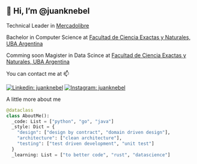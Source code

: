 ## 👋 Hi, I’m @juanknebel

Technical Leader in [Mercadolibre](https://www.mercadolibre.com.ar/)

Bachelor in Computer Science at [Facultad de Ciencia Exactas y Naturales, UBA Argentina](https://www.dc.uba.ar/)

Comming soon Magister in Data Scince at [Facultad de Ciencia Exactas y Naturales, UBA Argentina](http://datamining.dc.uba.ar/datamining/)

You can contact me at 📫

[![Linkedin: juanknebel](https://img.shields.io/badge/juanknebel-blue?style=flat-square&logo=Linkedin&logoColor=white&link=https://www.linkedin.com/in/juan-andres-knebel/?lipi=urn%3Ali%3Apage%3Ad_flagship3_feed%3BMB3mHCxjSQui7CcnFCTBHw%3D%3D)](https://www.linkedin.com/in/juan-andres-knebel/?lipi=urn%3Ali%3Apage%3Ad_flagship3_feed%3BMB3mHCxjSQui7CcnFCTBHw%3D%3D)
[![Instagram: juanknebel](https://img.shields.io/badge/pointertovoid-red?style=flat-square&logo=Instagram&logoColor=white&link=https://www.instagram.com/pointertovoid/?lipi=urn%3Ali%3Apage%3Ad_flagship3_feed%3BMB3mHCxjSQui7CcnFCTBHw%3D%3D)](https://www.instagram.com/pointertovoid/?lipi=urn%3Ali%3Apage%3Ad_flagship3_feed%3BMB3mHCxjSQui7CcnFCTBHw%3D%3D)

A little more about me

```python
@dataclass
class AboutMe():
  _code: List = ["python", "go", "java"]
  _style: Dict = {
    "design": ["design by contract", "domain driven design"],
    "architecture": ["clean architecture"],
    "testing": ["test driven development", "unit test"]
  }
  _learning: List = ["to better code", "rust", "datascience"]
```


<!---
juanknebel/juanknebel is a ✨ special ✨ repository because its `README.md` (this file) appears on your GitHub profile.
You can click the Preview link to take a look at your changes.
--->
